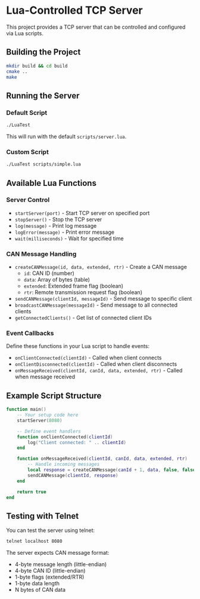 # Lua-Controlled TCP Server

This project provides a TCP server that can be controlled and configured via Lua scripts.

## Building the Project

```bash
mkdir build && cd build
cmake ..
make
```

## Running the Server

### Default Script

```bash
./LuaTest
```

This will run with the default `scripts/server.lua`.

### Custom Script

```bash
./LuaTest scripts/simple.lua
```

## Available Lua Functions

### Server Control

- `startServer(port)` - Start TCP server on specified port
- `stopServer()` - Stop the TCP server
- `log(message)` - Print log message
- `logError(message)` - Print error message
- `wait(milliseconds)` - Wait for specified time

### CAN Message Handling

- `createCANMessage(id, data, extended, rtr)` - Create a CAN message
  - `id`: CAN ID (number)
  - `data`: Array of bytes (table)
  - `extended`: Extended frame flag (boolean)
  - `rtr`: Remote transmission request flag (boolean)
- `sendCANMessage(clientId, messageId)` - Send message to specific client
- `broadcastCANMessage(messageId)` - Send message to all connected clients
- `getConnectedClients()` - Get list of connected client IDs

### Event Callbacks

Define these functions in your Lua script to handle events:

- `onClientConnected(clientId)` - Called when client connects
- `onClientDisconnected(clientId)` - Called when client disconnects
- `onMessageReceived(clientId, canId, data, extended, rtr)` - Called when message received

## Example Script Structure

```lua
function main()
    -- Your setup code here
    startServer(8080)

    -- Define event handlers
    function onClientConnected(clientId)
        log("Client connected: " .. clientId)
    end

    function onMessageReceived(clientId, canId, data, extended, rtr)
        -- Handle incoming messages
        local response = createCANMessage(canId + 1, data, false, false)
        sendCANMessage(clientId, response)
    end

    return true
end
```

## Testing with Telnet

You can test the server using telnet:

```bash
telnet localhost 8080
```

The server expects CAN message format:

- 4-byte message length (little-endian)
- 4-byte CAN ID (little-endian)
- 1-byte flags (extended/RTR)
- 1-byte data length
- N bytes of CAN data
